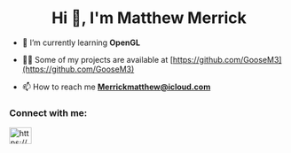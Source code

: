 <h1 align="center">Hi 👋, I'm Matthew Merrick</h1>

- 🌱 I’m currently learning **OpenGL**

- 👨‍💻 Some of my projects are available at [https://github.com/GooseM3](https://github.com/GooseM3)

- 📫 How to reach me **Merrickmatthew@icloud.com**

<h3 align="left">Connect with me:</h3>
<p align="left">
<a href="https://www.linkedin.com/in/matthew-merrick-116a8b1b7/" target="blank"><img align="center" src="https://raw.githubusercontent.com/rahuldkjain/github-profile-readme-generator/master/src/images/icons/Social/linked-in-alt.svg" alt="https://www.linkedin.com/in/matthew-merrick-116a8b1b7/" height="30" width="40" /></a>
</p>
